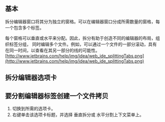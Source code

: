 ## 基本
拆分编辑器窗口将其分为独立的窗格。可以在编辑器窗口分成所需数量的窗格，每一个包含多个标签。

每个窗格可以垂直或水平来分配。因此，拆分有助于创造不同的编辑器的布局，组织标签分组， 同时编辑多个文件。例如，可以通过一个文件的一部分滚动，具有在同一时间，以查看在其另一部分的线的可能性。
[http://www.jetbrains.com/help/img/idea/web_ide_splittingTabs.png](http://www.jetbrains.com/help/img/idea/web_ide_splittingTabs.png)
## 拆分编辑器选项卡
## 要分割编辑器标签创建一个文件拷贝

1. 切换到所需的选项卡。
2. 右键单击该选项卡标题，并选择 垂直拆分或 水平分割上下文菜单上。

